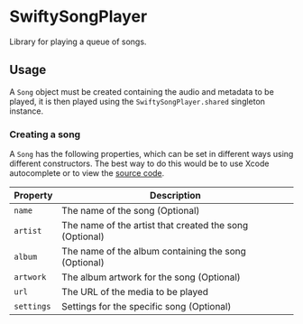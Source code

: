 # SwiftySongPlayer

Library for playing a queue of songs.

## Usage

A `Song` object must be created containing the audio and metadata to be played, it is then played using the `SwiftySongPlayer.shared` singleton instance.

### Creating a song

A `Song` has the following properties, which can be set in different ways using different constructors. The best way to do this would be to use Xcode autocomplete or to view the [source code](Sources/SwiftySongPlayer/Song.swift).

| Property  | Description                                             |
|-----------|---------------------------------------------------------|
| `name`    | The name of the song (Optional)                         |
| `artist`  | The name of the artist that created the song (Optional) |
| `album`   | The name of the album containing the song (Optional)    |
| `artwork` | The album artwork for the song (Optional)               |
| `url`     | The URL of the media to be played                       |
| `settings`| Settings for the specific song (Optional)               |
